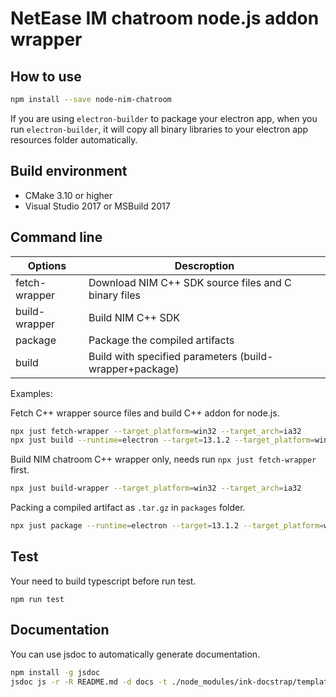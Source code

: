 # NetEase IM chatroom node.js addon wrapper

## How to use

```bash
npm install --save node-nim-chatroom
```

If you are using `electron-builder` to package your electron app, when you run `electron-builder`, it will copy all binary libraries to your electron app resources folder automatically.

## Build environment

 - CMake 3.10 or higher
 - Visual Studio 2017 or MSBuild 2017

## Command line

|Options|Descroption|
|---|---|
|fetch-wrapper|Download NIM C++ SDK source files and C binary files|
|build-wrapper|Build NIM C++ SDK|
|package|Package the compiled artifacts|
|build|Build with specified parameters (build-wrapper+package)|

Examples:

Fetch C++ wrapper source files and build C++ addon for node.js.

```bash
npx just fetch-wrapper --target_platform=win32 --target_arch=ia32
npx just build --runtime=electron --target=13.1.2 --target_platform=win32 --target_arch=ia32
```

Build NIM chatroom C++ wrapper only, needs run `npx just fetch-wrapper` first.

```bash
npx just build-wrapper --target_platform=win32 --target_arch=ia32
```

Packing a compiled artifact as `.tar.gz` in `packages` folder.

```bash
npx just package --runtime=electron --target=13.1.2 --target_platform=win32 --target_arch=ia32
```

## Test

Your need to build typescript before run test.

```
npm run test
```

## Documentation

You can use jsdoc to automatically generate documentation.

```bash
npm install -g jsdoc
jsdoc js -r -R README.md -d docs -t ./node_modules/ink-docstrap/template
```
